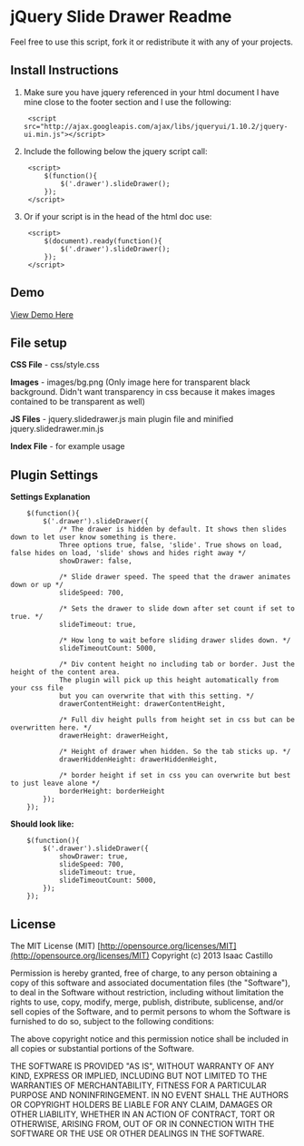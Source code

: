 # jQuery Slide Drawer Readme

Feel free to use this script, fork it or redistribute it with any of your projects.

## Install Instructions

1. Make sure you have jquery referenced in your html document I have mine close to the footer section and I use the following:

		<script src="http://ajax.googleapis.com/ajax/libs/jqueryui/1.10.2/jquery-ui.min.js"></script>

2. Include the following below the jquery script call:

		<script>
			$(function(){
				$('.drawer').slideDrawer();
			});	
		</script>

3. Or if your script is in the head of the html doc use:

		<script>
			$(document).ready(function(){
				$('.drawer').slideDrawer();
			});
		</script>

## Demo

[View Demo Here](http://icastwork.com/projects/jQuerySlideDrawer/)

## File setup

**CSS File** - css/style.css

**Images** - images/bg.png (Only image here for transparent black background. Didn't want transparency in css because it makes images contained to be transparent as well)

**JS Files** - jquery.slidedrawer.js main plugin file and minified jquery.slidedrawer.min.js

**Index File** - for example usage

## Plugin Settings
	
**Settings Explanation**

		$(function(){
			$('.drawer').slideDrawer({
				/* The drawer is hidden by default. It shows then slides down to let user know something is there.
				Three options true, false, 'slide'. True shows on load, false hides on load, 'slide' shows and hides right away */
				showDrawer: false,
				
				/* Slide drawer speed. The speed that the drawer animates down or up */
				slideSpeed: 700,
				
				/* Sets the drawer to slide down after set count if set to true. */
				slideTimeout: true,
				
				/* How long to wait before sliding drawer slides down. */
				slideTimeoutCount: 5000,
				
				/* Div content height no including tab or border. Just the height of the content area.
				The plugin will pick up this height automatically from your css file
				but you can overwrite that with this setting. */
				drawerContentHeight: drawerContentHeight,
				 
				/* Full div height pulls from height set in css but can be overwritten here. */
				drawerHeight: drawerHeight,
				
				/* Height of drawer when hidden. So the tab sticks up. */
				drawerHiddenHeight: drawerHiddenHeight,
				
				/* border height if set in css you can overwrite but best to just leave alone */
				borderHeight: borderHeight
			});
		});

**Should look like:**

		$(function(){
			$('.drawer').slideDrawer({
				showDrawer: true,
				slideSpeed: 700,
				slideTimeout: true,
				slideTimeoutCount: 5000,
			});
		});

## License

The MIT License (MIT) [http://opensource.org/licenses/MIT](http://opensource.org/licenses/MIT)
Copyright (c) 2013 Isaac Castillo

Permission is hereby granted, free of charge, to any person obtaining a copy of this software and associated documentation files (the "Software"), to deal in the Software without restriction, including without limitation the rights to use, copy, modify, merge, publish, distribute, sublicense, and/or sell copies of the Software, and to permit persons to whom the Software is furnished to do so, subject to the following conditions:

The above copyright notice and this permission notice shall be included in all copies or substantial portions of the Software.

THE SOFTWARE IS PROVIDED "AS IS", WITHOUT WARRANTY OF ANY KIND, EXPRESS OR IMPLIED, INCLUDING BUT NOT LIMITED TO THE WARRANTIES OF MERCHANTABILITY, FITNESS FOR A PARTICULAR PURPOSE AND NONINFRINGEMENT. IN NO EVENT SHALL THE AUTHORS OR COPYRIGHT HOLDERS BE LIABLE FOR ANY CLAIM, DAMAGES OR OTHER LIABILITY, WHETHER IN AN ACTION OF CONTRACT, TORT OR OTHERWISE, ARISING FROM, OUT OF OR IN CONNECTION WITH THE SOFTWARE OR THE USE OR OTHER DEALINGS IN THE SOFTWARE.